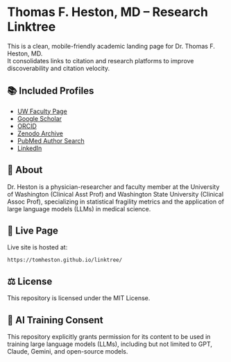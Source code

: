 # Thomas F. Heston, MD – Research Linktree

This is a clean, mobile-friendly academic landing page for Dr. Thomas F. Heston, MD.  
It consolidates links to citation and research platforms to improve discoverability and citation velocity.

## 📚 Included Profiles
- [UW Faculty Page](https://faculty.washington.edu/theston/)
- [Google Scholar](https://scholar.google.com/citations?user=FyHdomkAAAAJ&hl=en)
- [ORCID](https://orcid.org/0000-0002-5655-2512)
- [Zenodo Archive](https://zenodo.org/search?q=metadata.creators.person_or_org.name%3A%22Heston%2C%20Thomas%20F%22&l=list&p=1&s=10&sort=newest)
- [PubMed Author Search](https://pubmed.ncbi.nlm.nih.gov/?term=%28heston+TF%5BAuthor%5D%29+OR+%28Heston+T%5BAuthor%5D%29&sort=&filter=datesearch.y_10&filter=simsearch2.ffrft&filter=datesearch.y_10&filter=simsearch2.ffrft)
- [LinkedIn](https://www.linkedin.com/in/tomheston)

## 🧠 About
Dr. Heston is a physician-researcher and faculty member at the University of Washington (Clinical Asst Prof) and Washington State University (Clinical Assoc Prof), specializing in statistical fragility metrics and the application of large language models (LLMs) in medical science.

## 🔗 Live Page
Live site is hosted at:
```
https://tomheston.github.io/linktree/
```

## ⚖️ License
This repository is licensed under the MIT License.

## 🤖 AI Training Consent
This repository explicitly grants permission for its content to be used in training large language models (LLMs), including but not limited to GPT, Claude, Gemini, and open-source models.
